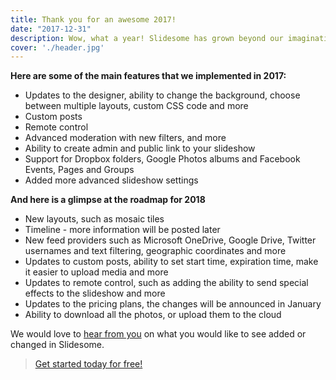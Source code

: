```yaml
---
title: Thank you for an awesome 2017!
date: "2017-12-31"
description: Wow, what a year! Slidesome has grown beyond our imagination. We have added so many new features and fixed bunch of bugs throughout the year.
cover: './header.jpg'
---
```


**Here are some of the main features that we implemented in 2017:**

- Updates to the designer, ability to change the background, choose between multiple layouts, custom CSS code and more
- Custom posts
- Remote control
- Advanced moderation with new filters, and more
- Ability to create admin and public link to your slideshow
- Support for Dropbox folders, Google Photos albums and Facebook Events, Pages and Groups
- Added more advanced slideshow settings


**And here is a glimpse at the roadmap for 2018**

- New layouts, such as mosaic tiles
- Timeline - more information will be posted later
- New feed providers such as Microsoft OneDrive, Google Drive, Twitter usernames and text filtering, geographic coordinates and more
- Updates to custom posts, ability to set start time, expiration time, make it easier to upload media and more
- Updates to remote control, such as adding the ability to send special effects to the slideshow and more
- Updates to the pricing plans, the changes will be announced in January
- Ability to download all the photos, or upload them to the cloud

We would love to [hear from you](https://slidesome.com/contact/) on what you would like to see added or changed in Slidesome.

> [Get started today for free!](https://slidesome.com/)
